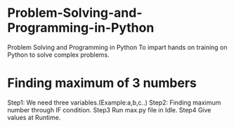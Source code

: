 # Problem-Solving-and-Programming-in-Python
Problem Solving and Programming in Python To impart hands on training on Python to solve complex problems.

# Finding maximum of 3 numbers

Step1: We need three variables.(Example:a,b,c..)
Step2: Finding maximum number through IF condition.
Step3 Run max.py file in Idle.
Step4 Give values at Runtime.
